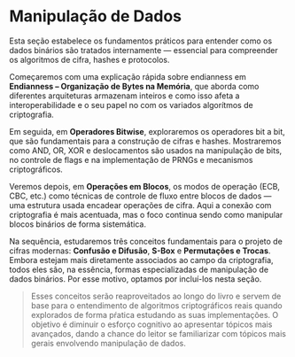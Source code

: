 # Manipulação de Dados

Esta seção estabelece os fundamentos práticos para entender como os dados binários são tratados internamente — essencial para compreender os algoritmos de cifra, hashes e protocolos.

Começaremos com uma explicação rápida sobre endianness em **Endianness – Organização de Bytes na Memória**, que aborda como diferentes arquiteturas armazenam inteiros e como isso afeta a interoperabilidade e o seu papel no
 com os variados algorítmos de criptografia.

Em seguida, em **Operadores Bitwise**, exploraremos os operadores bit a bit, que são fundamentais para a construção de cifras e hashes. Mostraremos como AND, OR, XOR e deslocamentos são usados na manipulação de bits, no controle de flags e na implementação de PRNGs e mecanismos criptográficos.

Veremos depois, em **Operações em Blocos**, os modos de operação (ECB, CBC, etc.) como técnicas de controle de fluxo entre blocos de dados — uma estrutura usada encadear operações de cifra. Aqui a conexão com criptografia é mais acentuada, mas o foco continua sendo como manipular blocos binários de forma sistemática.

Na sequência, estudaremos três conceitos fundamentais para o projeto de cifras modernas: **Confusão e Difusão**, **S-Box** e **Permutações e Trocas**. Embora estejam mais diretamente associados ao campo da criptografia, todos eles são, na essência, formas especializadas de manipulação de dados binários. Por esse motivo, optamos por incluí-los nesta seção.

> Esses conceitos serão reaproveitados ao longo do livro e servem de base para o entendimento de algoritmos criptográficos reais quando explorados de forma pŕatica estudando as suas implementações. O objetivo é diminuir o esforço cognitivo ao apresentar tópicos mais avançados, dando a chance do leitor se familiarizar com tópicos mais gerais envolvendo manipulação de dados.

